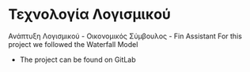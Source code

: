 # Τεχνολογία Λογισμικού
Ανάπτυξη Λογισμικού - Οικονομικός Σύμβουλος - Fin Assistant
For this project we followed the Waterfall Model

* The project can be found on GitLab
